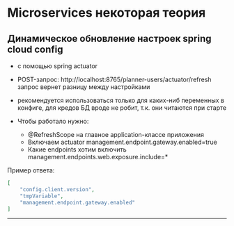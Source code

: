 # Microservices некоторая теория

## Динамическое обновление настроек spring cloud config 
- с помощью spring actuator
- POST-запрос: http://localhost:8765/planner-users/actuator/refresh
  запрос вернет разницу между настройками
- рекомендуется использоваться только для каких-ниб переменных в конфиге, для кредов БД вроде не робит, 
т.к. они читаются при старте

- Чтобы работало нужно:
  - @RefreshScope на главное application-классе приложения
  - Включаем actuator
management.endpoint.gateway.enabled=true
  - Какие endpoints хотим включить
management.endpoints.web.exposure.include=*

Пример ответа:
```json
[
    "config.client.version",
    "tmpVariable",
    "management.endpoint.gateway.enabled"
]
```

---

##